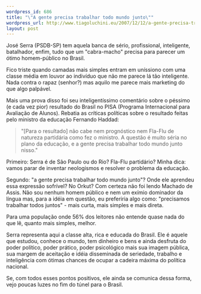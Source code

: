 ```yaml
--- 
wordpress_id: 686
title: "\"A gente precisa trabalhar todo mundo junto\""
wordpress_url: http://www.tiagoluchini.eu/2007/12/12/a-gente-precisa-trabalhar-todo-mundo-junto/
layout: post
---
```

José Serra (PSDB-SP) tem aquela banca de sério, profissional, inteligente, batalhador, enfim, tudo que um "cabra-macho" precisa para parecer um ótimo homem-público no Brasil.

Fico triste quando camadas mais simples entram em uníssiono com uma classe média em louvor ao indivíduo que não me parece lá tão inteligente. Nada contra o rapaz (senhor?) mas aquilo me parece mais marketing do que algo palpável.

Mais uma prova disso foi seu inteligentíssimo comentário sobre o péssimo (e cada vez pior) resultado do Brasil no PISA (Programa Internacional para Avaliação de Alunos). Rebatia as críticas políticas sobre o resultado feitas pelo ministro da educação Fernando Haddad:
<blockquote>"[Para o resultado] não cabe nem prognóstico nem Fla-Flu de natureza partidária como fez o ministro. A questão é muito séria no plano da educação, e a gente precisa trabalhar todo mundo junto nisso."</blockquote>
Primeiro: Serra é de São Paulo ou do Rio? Fla-Flu partidário? Minha dica: vamos parar de inventar neologismos e resolver o problema da educação.

Segundo: "a gente precisa trabalhar todo mundo junto"? Onde ele aprendeu essa expressão sofrível? No Orkut? Com certeza não foi lendo Machado de Assis. Não sou nenhum homem público e nem um exímio dominador da língua mas, para a idéia em questão, eu preferiria algo como: "precisamos trabalhar todos juntos" - mais curta, mais simples e mais direta.

Para uma população onde 56% dos leitores não entende quase nada do que lê, quanto mais simples, melhor.

Serra representa aqui a classe alta, rica e educada do Brasil. Ele é aquele que estudou, conhece o mundo, tem dinheiro e bens e ainda desfruta do poder político, poder prático, poder psicológico mais sua imagem pública, sua margem de aceitação e idéia disseminada de seriedade, trabalho e inteligência com ótimas chances de ocupar a cadeira máxima do política nacional.

Se, com todos esses pontos positivos, ele ainda se comunica dessa forma, vejo poucas luzes no fim do túnel para o Brasil.
